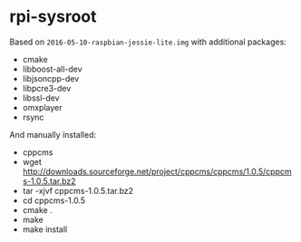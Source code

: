 # rpi-sysroot

Based on `2016-05-10-raspbian-jessie-lite.img` with additional packages:
* cmake
* libboost-all-dev
* libjsoncpp-dev
* libpcre3-dev
* libssl-dev
* omxplayer
* rsync

And manually installed:
* cppcms
 * wget http://downloads.sourceforge.net/project/cppcms/cppcms/1.0.5/cppcms-1.0.5.tar.bz2
 * tar -xjvf cppcms-1.0.5.tar.bz2
 * cd cppcms-1.0.5
 * cmake .
 * make
 * make install
